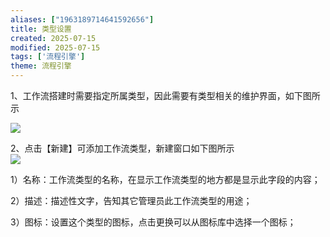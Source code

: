 ```yaml
---
aliases: ["1963189714641592656"]
title: 类型设置
created: 2025-07-15
modified: 2025-07-15
tags: ['流程引擎']
theme: 流程引擎
---
```


1、工作流搭建时需要指定所属类型，因此需要有类型相关的维护界面，如下图所示

![](https://myhelpdoc.oss-cn-heyuan.aliyuncs.com/mdimages/9b7de1b7137180d0cc1a25197ab56357.jpg)

2、点击【新建】可添加工作流类型，新建窗口如下图所示  
![](https://myhelpdoc.oss-cn-heyuan.aliyuncs.com/mdimages/e43107f474a581d864273a1077b5b822.jpg)

1）名称：工作流类型的名称，在显示工作流类型的地方都是显示此字段的内容；

2）描述：描述性文字，告知其它管理员此工作流类型的用途；

3）图标：设置这个类型的图标，点击更换可以从图标库中选择一个图标；

